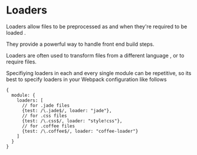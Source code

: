 # Loaders 

Loaders allow files to be preprocessed as and when they're required to be loaded .

They provide a powerful way to handle front end build steps.

Loaders are often used to transform files from a different language , or to require files.

Specifiying loaders in each and every single module can be repetitive, so its best to specify loaders in your Webpack configuration like follows

```
{ 
  module: { 
    loaders: [
      // for .jade files 
      {test: /\.jade$/, loader: "jade"},
      // for .css files 
      {test: /\.css$/, loader: "style!css"},
      // for .coffee files
      {test: /\.coffee$/, loader: "coffee-loader"}
    ]
  }
}
```
